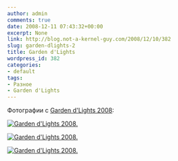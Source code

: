 ```yaml
---
author: admin
comments: true
date: 2008-12-11 07:43:32+00:00
excerpt: None
link: http://blog.not-a-kernel-guy.com/2008/12/10/382
slug: garden-dlights-2
title: Garden d'Lights
wordpress_id: 382
categories:
- default
tags:
- Разное
- Garden d'Lights
---
```


Фотографии с [Garden d'Lights 2008](http://www.bellevuebotanical.org/events/fmevents_gardendlights.htm):



[![Garden d'Lights 2008.](http://blog.not-a-kernel-guy.com/wp-content/uploads/2008/12/garden_d'lights_1_small.jpg)](http://blog.not-a-kernel-guy.com/wp-content/uploads/2008/12/garden_d'lights_1.jpg)



<!-- more -->



[![Garden d'Lights 2008.](http://blog.not-a-kernel-guy.com/wp-content/uploads/2008/12/garden_d'lights_2_small.jpg)](http://blog.not-a-kernel-guy.com/wp-content/uploads/2008/12/garden_d'lights_2.jpg)






[![Garden d'Lights 2008.](http://blog.not-a-kernel-guy.com/wp-content/uploads/2008/12/garden_d'lights_3_small.jpg)](http://blog.not-a-kernel-guy.com/wp-content/uploads/2008/12/garden_d'lights_3.jpg)
